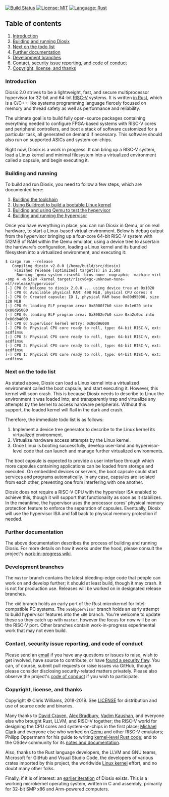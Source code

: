 [![Build Status](https://travis-ci.org/diodesign/diosix.svg?branch=master)](https://travis-ci.org/diodesign/diosix) [![License: MIT](https://img.shields.io/github/license/diodesign/diosix)](https://github.com/diodesign/diosix/blob/master/LICENSE) [![Language: Rust](https://img.shields.io/badge/language-rust-yellow.svg)](https://www.rust-lang.org/)

## Table of contents

1. [Introduction](#intro)
1. [Building and running Diosix](#buildrun)
1. [Next on the todo list](#todo)
1. [Further documentation](#wiki)
1. [Development branches](#branches)
1. [Contact, security issue reporting, and code of conduct](#contact)
1. [Copyright, license, and thanks](#copyright)

### Introduction <a name="intro"></a>

Diosix 2.0 strives to be a lightweight, fast, and secure multiprocessor hypervisor for 32-bit and 64-bit [RISC-V](https://riscv.org/) systems. It is written [in Rust](https://www.rust-lang.org/), which is a C/C++-like systems programming language fiercely focused on memory and thread safety as well as performance and reliability.

The ultimate goal is to build fully open-source packages containing everything needed to configure FPGA-based systems with RISC-V cores and peripheral controllers, and boot a stack of software customized for a particular task, all generated on demand if necessary. This software should also run on supported ASICs and system-on-chips.

Right now, Diosix is a work in progress. It can bring up a RISC-V system, load a Linux kernel and minimal filesystem into a virtualized environment called a capsule, and begin executing it.  

### Building and running <a name="buildrun"></a>

To build and run Diosix, you need to follow a few steps, which are documented here:

1. [Building the toolchain](docs/toolchain.md)
1. [Using Buildroot to build a bootable Linux kernel](docs/buildroot.md)
1. [Building and using Qemu to test the hypervisor](docs/qemu.md)
1. [Building and running the hypervisor](docs/building.md)

Once you have everything in place, you can run Diosix in Qemu, or on real hardware, to start a Linux-based virtual environment. Below is debug output from the hypervisor bringing up a four-core 64-bit RISC-V system with 512MiB of RAM within the Qemu emulator, using a device tree to ascertain the hardware's configuration, loading a Linux kernel and its bundled filesystem into a virtualized environment, and executing it:

```
$ cargo run --release
   Compiling diosix v2.0.0 (/home/build/src/diosix)
    Finished release [optimized] target(s) in 2.50s
     Running `qemu-system-riscv64 -bios none -nographic -machine virt -smp 4 -m 512M -kernel target/riscv64gc-unknown-none-elf/release/hypervisor`
[-] CPU 0: Welcome to diosix 2.0.0 ... using device tree at 0x1020
[-] CPU 0: Available physical RAM: 498 MiB, physical CPU cores: 4
[-] CPU 0: Created capsule: ID 1, physical RAM base 0x80d95000, size 128 MiB
[-] CPU 0: loading ELF program area: 0x8000f7b0 size 0x1e620 into 0x80d95000
[-] CPU 0: loading ELF program area: 0x8002e7b0 size 0xa2c0bc into 0x80db4000
[-] CPU 0: Supervisor kernel entry: 0x80d96000
[-] CPU 0: Physical CPU core ready to roll, type: 64-bit RISC-V, ext: acdfimsu
[-] CPU 3: Physical CPU core ready to roll, type: 64-bit RISC-V, ext: acdfimsu
[-] CPU 2: Physical CPU core ready to roll, type: 64-bit RISC-V, ext: acdfimsu
[-] CPU 1: Physical CPU core ready to roll, type: 64-bit RISC-V, ext: acdfimsu
```

### Next on the todo list <a name="todo"></a>

As stated above, Diosix can load a Linux kernel into a virtualized environment called the boot capsule, and start executing it. However, this kernel will soon crash. This is because Diosix needs to describe to Linux the environment it was loaded into, and transparently trap and virtualize any attempts by the kernel to access hardware peripherals. Without this support, the loaded kernel will flail in the dark and crash.

Therefore, the immediate todo list is as follows:
1. Implement a device tree generator to describe to the Linux kernel its virtualized environment.
1. Virtualize hardware access attempts by the Linux kernel.
1. Once Linux is booting successfully, develop user-land and hypervisor-level code that can launch and manage further virtualized environments.

The boot capsule is expected to provide a user interface through which more capsules containing applications can be loaded from storage and executed. On embedded devices or servers, the boot capsule could start services and programs automatically. In any case, capsules are isolated from each other, preventing one from interfering with one another.

Diosix does not require a RISC-V CPU with the hypervisor ISA enabled to achieve this, though it will support that functionality as soon as it stabilizes. In the meantime, the hypervisor uses the processor cores' physical memory protection feature to enforce the separation of capsules. Eventually, Diosix will use the hypervisor ISA and fall back to physical memory protection if needed.

### Further documentation <a name="wiki"></a>

The above documentation describes the process of building and running Diosix. For more details on how it works under the hood, please consult the project's [work-in-progress wiki](https://github.com/diodesign/diosix/wiki).

### Development branches <a name="branches"></a>

The `master` branch contains the latest bleeding-edge code that people can work on and develop further; it should at least build, though it may crash. It is not for production use. Releases will be worked on in designated release branches. 

The `x86` branch holds an early port of the Rust microkernel for Intel-compatible PC systems. The `x86hypervisor` branch holds an early attempt to build hypervisor features into the `x86` branch. You're welcome to update these so they catch up with `master`, however the focus for now will be on the RISC-V port. Other branches contain work-in-progress experimental work that may not even build.

### Contact, security issue reporting, and code of conduct <a name="contact"></a>

Please send an [email](mailto:diosix@tuta.io) if you have any questions or issues to raise, wish to get involved, have source to contribute, or have [found a security flaw](docs/security.md). You can, of course, submit pull requests or raise issues via GitHub, though please consider disclosing security-related matters privately. Please also observe the project's [code of conduct](docs/conduct.md) if you wish to participate.

### Copyright, license, and thanks <a name="copyright"></a>

Copyright &copy; Chris Williams, 2018-2019. See [LICENSE](https://github.com/diodesign/diosix/blob/master/LICENSE) for distribution and use of source code and binaries.

Many thanks to [David Craven](https://github.com/dvc94ch), [Alex Bradbury](https://github.com/asb), [Vadim Kaushan](https://github.com/Disasm), and everyone else who brought Rust, LLVM, and RISC-V together; the RISC-V world for designing the CPU cores and system-on-chips in the first place; [Michael Clark](https://github.com/michaeljclark) and everyone else who worked on [Qemu](https://github.com/riscv/riscv-qemu) and other RISC-V emulators; Philipp Oppermann for his guide to writing [kernel-level Rust code](https://os.phil-opp.com/); and to the OSdev community for its [notes and documentation](https://wiki.osdev.org/Main_Page).

Also, thanks to the Rust language developers, the LLVM and GNU teams, Microsoft for GitHub and Visual Studio Code, the developers of various crates imported by this project, the worldwide [Linux kernel](https://kernel.org/) effort, and no doubt many other folks.

Finally, if it is of interest: an [earlier iteration](https://github.com/diodesign/diosix-legacy) of Diosix exists. This is a working microkernel operating system, written in C and assembly, primarily for 32-bit SMP x86 and Arm-powered computers.

